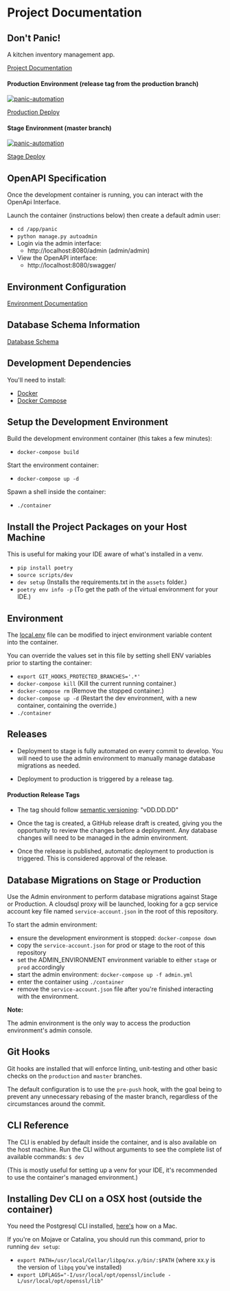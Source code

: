 # Project Documentation

## Don't Panic!

A kitchen inventory management app.

[Project Documentation](https://panic.readthedocs.io/)

#### Production Environment (release tag from the production branch)
[![panic-automation](https://github.com/grocerypanic/grocerypanic-backend/workflows/panic%20Automation/badge.svg?branch=production)](https://github.com/grocerypanic/grocerypanic-backend/actions)

[Production Deploy](https://grocerypanic.com)


#### Stage Environment (master branch)
[![panic-automation](https://github.com/grocerypanic/grocerypanic-backend/workflows/panic%20Automation/badge.svg?branch=master)](https://github.com/grocerypanic/grocerypanic-backend/actions)

[Stage Deploy](https://stage.grocerypanic.com)


## OpenAPI Specification

Once the development container is running, you can interact with the OpenApi Interface.

Launch the container (instructions below) then create a default admin user:
- `cd /app/panic`
- `python manage.py autoadmin`
- Login via the admin interface: 
  - http://localhost:8080/admin  (admin/admin)
- View the OpenAPI interface: 
  - http://localhost:8080/swagger/

## Environment Configuration

[Environment Documentation](./environments/README.md)

## Database Schema Information

[Database Schema](./documentation/images/schema.png)

## Development Dependencies

You'll need to install:
 - [Docker](https://www.docker.com/) 
 - [Docker Compose](https://docs.docker.com/compose/install/)

## Setup the Development Environment

Build the development environment container (this takes a few minutes):
- `docker-compose build`

Start the environment container:
- `docker-compose up -d`

Spawn a shell inside the container:
- `./container`

## Install the Project Packages on your Host Machine
This is useful for making your IDE aware of what's installed in a venv.

- `pip install poetry`
- `source scripts/dev`
- `dev setup` (Installs the requirements.txt in the `assets` folder.)
- `poetry env info -p` (To get the path of the virtual environment for your IDE.)

## Environment
The [local.env](environments/local.env) file can be modified to inject environment variable content into the container.

You can override the values set in this file by setting shell ENV variables prior to starting the container:
- `export GIT_HOOKS_PROTECTED_BRANCHES='.*'`
- `docker-compose kill` (Kill the current running container.)
- `docker-compose rm` (Remove the stopped container.)
- `docker-compose up -d` (Restart the dev environment, with a new container, containing the override.)
- `./container`

## Releases

- Deployment to stage is fully automated on every commit to develop.  You will need to use the admin environment to manually manage database migrations as needed.

- Deployment to production is triggered by a release tag.

#### Production Release Tags

- The tag should follow [semantic versioning](https://semver.org/): "vDD.DD.DD" 

- Once the tag is created, a GitHub release draft is created, giving you the opportunity to review the changes before a deployment. Any database changes will need to be managed in the admin environment.

- Once the release is published, automatic deployment to production is triggered.  This is considered approval of the release.

## Database Migrations on Stage or Production

Use the Admin environment to perform database migrations against Stage or Production.
A cloudsql proxy will be launched, looking for a gcp service account key file named `service-account.json` in the root of this repository.

To start the admin environment:
- ensure the development environment is stopped: `docker-compose down`
- copy the `service-account.json` for prod or stage to the root of this repository
- set the ADMIN_ENVIRONMENT environment variable to either `stage` or `prod` accordingly
- start the admin environment: `docker-compose up -f admin.yml`
- enter the container using `./container`
- remove the `service-account.json` file after you're finished interacting with the environment.

**Note:**

The admin environment is the only way to access the production environment's admin console.

## Git Hooks
Git hooks are installed that will enforce linting, unit-testing and other basic checks on the `production` and `master` branches.

The default configuration is to use the `pre-push` hook, with the goal being to prevent any unnecessary rebasing of the master branch, regardless of the circumstances around the commit.

## CLI Reference
The CLI is enabled by default inside the container, and is also available on the host machine.
Run the CLI without arguments to see the complete list of available commands: `$ dev`

(This is mostly useful for setting up a venv for your IDE, it's recommended to use the container's managed environment.)

## Installing Dev CLI on a OSX host (outside the container)

You need the Postgresql CLI installed, [here's](https://www.compose.com/articles/postgresql-tips-installing-the-postgresql-client/
) how on a Mac.

If you're on Mojave or Catalina, you should run this command, prior to running `dev setup`:
- `export PATH=/usr/local/Cellar/libpq/xx.y/bin/:$PATH` (where xx.y is the version of `libpq` you've installed)
- `export LDFLAGS="-I/usr/local/opt/openssl/include -L/usr/local/opt/openssl/lib"`
